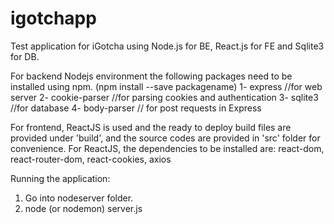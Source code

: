 # igotchapp
Test application for iGotcha using Node.js for BE, React.js for FE and Sqlite3 for DB.

For backend Nodejs environment the following packages need to be installed using npm. (npm install --save packagename)
1- express //for web server
2- cookie-parser //for parsing cookies and authentication
3- sqlite3  //for database
4- body-parser // for post requests in Express

For frontend, ReactJS is used and the ready to deploy build files are provided under 'build', and the source codes are provided in 'src' folder for convenience.
For ReactJS, the dependencies to be installed are: react-dom, react-router-dom, react-cookies, axios

Running the application:
1) Go into nodeserver folder.
2) node (or nodemon) server.js

